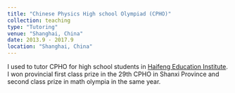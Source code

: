 ```yaml
---
title: "Chinese Physics High school Olympiad (CPHO)"
collection: teaching
type: "Tutoring"
venue: "Shanghai, China"
date: 2013.9 - 2017.9
location: "Shanghai, China"
---
```


I used to tutor CPHO for high school students in [Haifeng Education Institute](https://www.hfjy.com/). I won provincial first class prize in the 29th CPHO in Shanxi Province and second class prize in math olympia in the same year. 

